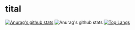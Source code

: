 # tital
[![Anurag's github stats](https://github-readme-stats.vercel.app/api?username=JackeyGuo)](https://github.com/anuraghazra/github-readme-stats)
![Anurag's github stats](https://github-readme-stats.vercel.app/api?username=JackeyGuo&show_icons=true&theme=cobalt)
[![Top Langs](https://github-readme-stats.vercel.app/api/top-langs/?username=JackeyGuo&layout=compact)](https://github.com/anuraghazra/github-readme-stats)


